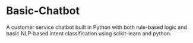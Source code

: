 # Basic-Chatbot
A customer service chatbot built in Python with both rule-based logic and basic NLP-based intent classification using scikit-learn and python.
